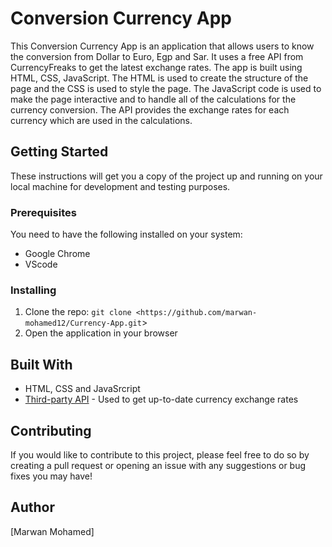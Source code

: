 # Conversion Currency App
This Conversion Currency App is an application that allows users to know the conversion from Dollar to Euro, Egp and Sar. It uses a free API from CurrencyFreaks to get the latest exchange rates. The app is built using HTML, CSS, JavaScript.
The HTML is used to create the structure of the page and the CSS is used to style the page. The JavaScript code is used to make the page interactive and to handle all of the calculations for the currency conversion. The API provides the exchange rates for each currency which are used in the calculations.

## Getting Started

These instructions will get you a copy of the project up and running on your local machine for development and testing purposes.

### Prerequisites

You need to have the following installed on your system:

- Google Chrome
- VScode

### Installing

1. Clone the repo: `git clone <https://github.com/marwan-mohamed12/Currency-App.git`>
2. Open the application in your browser

## Built With

- HTML, CSS and JavaSrcript
- [Third-party API]([https://currencyfreaks.com/]) - Used to get up-to-date currency exchange rates

## Contributing 
If you would like to contribute to this project, please feel free to do so by creating a pull request or opening an issue with any suggestions or bug fixes you may have!

## Author

[Marwan Mohamed]
